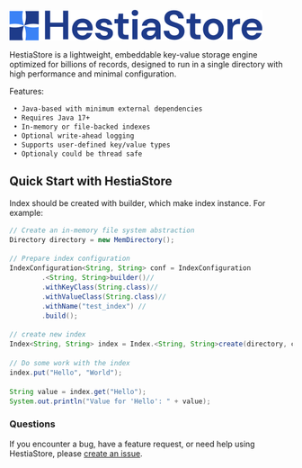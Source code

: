 ![HestiaStore logo](./images/logo.png)

HestiaStore is a lightweight, embeddable key-value storage engine optimized for billions of records, designed to run in a single directory with high performance and minimal configuration.

Features:

```text
 • Java-based with minimum external dependencies
 • Requires Java 17+
 • In-memory or file-backed indexes
 • Optional write-ahead logging
 • Supports user-defined key/value types
 • Optionaly could be thread safe
```

## Quick Start with HestiaStore

Index should be created with builder, which make index instance. For example:

```java
// Create an in-memory file system abstraction
Directory directory = new MemDirectory();

// Prepare index configuration
IndexConfiguration<String, String> conf = IndexConfiguration
        .<String, String>builder()//
        .withKeyClass(String.class)//
        .withValueClass(String.class)//
        .withName("test_index") //
        .build();

// create new index
Index<String, String> index = Index.<String, String>create(directory, conf);

// Do some work with the index
index.put("Hello", "World");

String value = index.get("Hello");
System.out.println("Value for 'Hello': " + value);
```

### Questions

If you encounter a bug, have a feature request, or need help using HestiaStore, please [create an issue](https://github.com/jajir/HestiaStore/issues).
